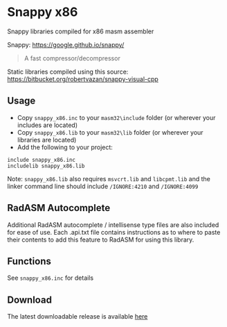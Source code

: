 # Snappy x86

Snappy libraries compiled for x86 masm assembler 

Snappy: https://google.github.io/snappy/

> A fast compressor/decompressor
>

Static libraries compiled using this source: https://bitbucket.org/robertvazan/snappy-visual-cpp

## Usage

* Copy `snappy_x86.inc` to your `masm32\include` folder (or wherever your includes are located)
* Copy `snappy_x86.lib` to your `masm32\lib` folder (or wherever your libraries are located)
* Add the following to your project:
```assembly
include snappy_x86.inc
includelib snappy_x86.lib
```

Note: `snappy_x86.lib` also requires `msvcrt.lib` and `libcpmt.lib` and the linker command line should include `/IGNORE:4210` and  `/IGNORE:4099`

## RadASM Autocomplete

Additional RadASM autocomplete / intellisense type files are also included for ease of use. Each .api.txt file contains instructions as to where to paste their contents to add this feature to RadASM for using this library.

## Functions

See `snappy_x86.inc` for details

## Download

The latest downloadable release is available [here](https://github.com/mrfearless/libraries/blob/master/releases/Snappy_x86.zip?raw=true)
